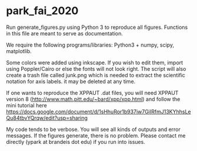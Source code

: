 # park_fai_2020
Run generate_figures.py using Python 3 to reproduce all figures. Functions in this file are meant to serve as documentation.

We require the following programs/libraries:
Python3 + numpy, scipy, matplotlib.

Some colors were added using inkscape. If you wish to edit them, import using Poppler/Cairo or else the fonts will not look right. The script will also create a trash file called junk.png which is needed to extract the scientific notation for axis labels. it may be deleted at any time.

If one wants to reproduce the XPPAUT .dat files, you will need 
XPPAUT version 8 (http://www.math.pitt.edu/~bard/xpp/xpp.html) and follow the mini tutorial here https://docs.google.com/document/d/1sHhuRor1b937iw7GiIRfmJ13KYhhsLeQu84tbvYQrqw/edit?usp=sharing

My code tends to be verbose. You will see all kinds of outputs and error messages. If the figures generate, there is no problem. Please contact me directly (ypark at brandeis dot edu) if you run into issues. 
